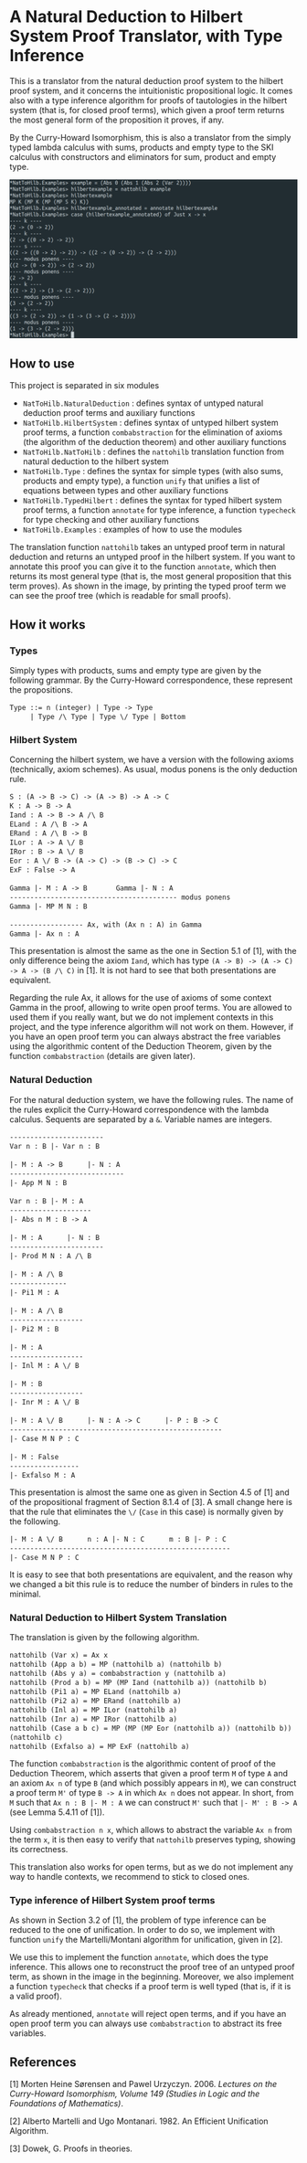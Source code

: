 # A Natural Deduction to Hilbert System Proof Translator, with Type Inference

This is a translator from the natural deduction proof system to the hilbert proof system, and it concerns the intuitionistic propositional logic. It comes also with a type inference algorithm for proofs of tautologies in the hilbert system (that is, for closed proof terms), which given a proof term returns the most general form of the proposition it proves, if any. 

By the Curry-Howard Isomorphism, this is also a translator from the simply typed lambda calculus with sums, products and empty type to the SKI calculus with constructors and eliminators for sum, product and empty type.

![Example](im.png)

## How to use

This project is separated in six modules

- `NatToHilb.NaturalDeduction` : defines syntax of untyped natural deduction proof terms and auxiliary functions
- `NatToHilb.HilbertSystem` : defines syntax of untyped hilbert system proof terms, a function `combabstraction` for the elimination of axioms (the algorithm of the deduction theorem) and other auxiliary functions
- `NatToHilb.NatToHilb` : defines the `nattohilb` translation function from natural deduction to the hilbert system
- `NatToHilb.Type` : defines the syntax for simple types (with also sums, products and empty type), a function `unify` that unifies a list of equations between types and other auxiliary functions
- `NatToHilb.TypedHilbert` : defines the syntax for typed hilbert system proof terms, a function `annotate` for type inference, a function `typecheck` for type checking and other auxiliary functions
- `NatToHilb.Examples` : examples of how to use the modules

The translation function `nattohilb` takes an untyped proof term in natural deduction and returns an untyped proof in the hilbert system. If you want to annotate this proof you can give it to the function `annotate`, which then returns its most general type (that is, the most general proposition that this term proves). As shown in the image, by printing the typed proof term we can see the proof tree (which is readable for small proofs).

## How it works

### Types

Simply types with products, sums and empty type are given by the following grammar. By the Curry-Howard correspondence, these represent the propositions.
```
Type ::= n (integer) | Type -> Type 
     | Type /\ Type | Type \/ Type | Bottom	    
```   	 

### Hilbert System

Concerning the hilbert system, we have a version with the following axioms (technically, axiom schemes). As usual, modus ponens is the only deduction rule.
```
S : (A -> B -> C) -> (A -> B) -> A -> C
K : A -> B -> A
Iand : A -> B -> A /\ B
ELand : A /\ B -> A
ERand : A /\ B -> B
ILor : A -> A \/ B
IRor : B -> A \/ B
Eor : A \/ B -> (A -> C) -> (B -> C) -> C
ExF : False -> A

Gamma |- M : A -> B       Gamma |- N : A
----------------------------------------- modus ponens
Gamma |- MP M N : B

------------------ Ax, with (Ax n : A) in Gamma
Gamma |- Ax n : A
```
This presentation is almost the same as the one in Section 5.1 of [1], with the only difference being the axiom `Iand`, which has type `(A -> B) -> (A -> C) -> A -> (B /\ C)` in [1]. It is not hard to see that both presentations are equivalent.

Regarding the rule Ax, it allows for the use of axioms of some context Gamma in the proof, allowing to write open proof terms. You are allowed to used them if you really want, but we do not implement contexts in this project, and the type inference algorithm will not work on them. However, if you have an open proof term you can always abstract the free variables using the algorithmic content of the Deduction Theorem, given by the function `combabstraction` (details are given later).



### Natural Deduction

For the natural deduction system, we have the following rules. The name of the rules explicit the Curry-Howard correspondence with the lambda calculus. Sequents are separated by a `&`. Variable names are integers.
```
-----------------------
Var n : B |- Var n : B

|- M : A -> B      |- N : A
----------------------------
|- App M N : B

Var n : B |- M : A
--------------------
|- Abs n M : B -> A

|- M : A      |- N : B
-----------------------
|- Prod M N : A /\ B

|- M : A /\ B
--------------
|- Pi1 M : A

|- M : A /\ B
------------------
|- Pi2 M : B

|- M : A
------------------
|- Inl M : A \/ B

|- M : B
------------------
|- Inr M : A \/ B

|- M : A \/ B      |- N : A -> C      |- P : B -> C
----------------------------------------------------
|- Case M N P : C

|- M : False
-----------------
|- Exfalso M : A
```

This presentation is almost the same one as given in Section 4.5 of [1] and of the propositional fragment of Section 8.1.4 of [3]. A small change here is that the rule that eliminates the `\/` (`Case` in this case) is normally given by the following.
```
|- M : A \/ B      n : A |- N : C      m : B |- P : C
------------------------------------------------------
|- Case M N P : C
```

It is easy to see that both presentations are equivalent, and the reason why we changed a bit this rule is to reduce the number of binders in rules to the minimal.

### Natural Deduction to Hilbert System Translation

The translation is given by the following algorithm.
```
nattohilb (Var x) = Ax x
nattohilb (App a b) = MP (nattohilb a) (nattohilb b)
nattohilb (Abs y a) = combabstraction y (nattohilb a)
nattohilb (Prod a b) = MP (MP Iand (nattohilb a)) (nattohilb b)
nattohilb (Pi1 a) = MP ELand (nattohilb a)
nattohilb (Pi2 a) = MP ERand (nattohilb a)
nattohilb (Inl a) = MP ILor (nattohilb a)
nattohilb (Inr a) = MP IRor (nattohilb a)
nattohilb (Case a b c) = MP (MP (MP Eor (nattohilb a)) (nattohilb b)) (nattohilb c)
nattohilb (Exfalso a) = MP ExF (nattohilb a)  
```
The function `combabstraction` is the algorithmic content of proof of the Deduction Theorem, which asserts that given a proof term `M` of type `A` and an axiom `Ax n` of type `B` (and which possibly appears in `M`), we can construct a proof term `M'` of type `B -> A` in which `Ax n` does not appear. In short, from `M` such that `Ax n : B |- M : A` we can construct `M'` such that `|- M' : B -> A` (see Lemma 5.4.11 of [1]).

Using `combabstraction n x`, which allows to abstract the variable `Ax n` from the term `x`, it is then easy to verify that `nattohilb` preserves typing, showing its correctness.

This translation also works for open terms, but as we do not implement any way to handle contexts, we recommend to stick to closed ones.

### Type inference of Hilbert System proof terms

As shown in Section 3.2 of [1], the problem of type inference can be reduced to the one of unification. In order to do so, we implement with function `unify` the Martelli/Montani algorithm for unification, given in [2].

We use this to implement the function `annotate`, which does the type inference. This allows one to reconstruct the proof tree of an untyped proof term, as shown in the image in the beginning. Moreover, we also implement a function `typecheck` that checks if a proof term is well typed (that is, if it is a valid proof).


As already mentioned, `annotate` will reject open terms, and if you have an open proof term you can always use `combabstraction` to abstract its free variables.

 
## References
[1] Morten Heine Sørensen and Pawel Urzyczyn. 2006. <i>Lectures on the Curry-Howard Isomorphism, Volume 149 (Studies in Logic and the Foundations of Mathematics)</i>.

[2] Alberto Martelli and Ugo Montanari. 1982. An Efficient Unification Algorithm.

[3] Dowek, G. Proofs in theories.



